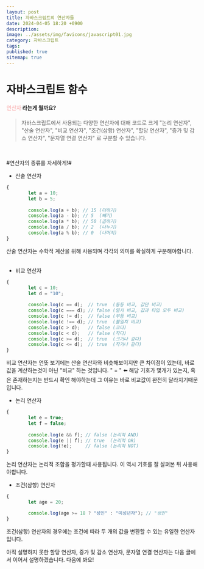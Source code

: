 ```yaml
---
layout: post
title: 자바스크립트의 연산자들
date: 2024-04-05 18:20 +0900
description:
image: ../assets/img/favicons/javascript01.jpg
category: 자바스크립트
tags:
published: true
sitemap: true
---
```


# 자바스크립트 함수
#### <span style = "color:#fabdbd" >연산자</span> 라는게 뭘까요?
> 자바스크립트에서 사용되는 다양한 연산자에 대해 코드로 크게 "논리 연산자", "산술 연산자", "비교 연산자", "조건(삼항) 연산자", "할당 연산자", "증가 및 감소 연산자", "문자열 연결 연산자" 로 구분할 수 있습니다.
<br>

  #연산자의 종류를 자세하게!# <br>

- 산술 연산자 

````javascript
{
        let a = 10;
        let b = 5;
        
        console.log(a + b); // 15 (더하기)
        console.log(a - b); // 5  (빼기)
        console.log(a * b); // 50 (곱하기)
        console.log(a / b); // 2  (나누기)
        console.log(a % b); // 0  (나머지)
}
````
산술 연산자는 수학적 계산을 위해 사용되며 각각의 의미를 확실하게 구분해야합니다.
<br><br>

- 비교 연산자

```javascript
{
        let c = 10;
        let d = "10";
        
        console.log(c == d);  // true  (동등 비교, 값만 비교)
        console.log(c === d); // false (일치 비교, 값과 타입 모두 비교)
        console.log(c != d);  // false (부등 비교)
        console.log(c !== d); // true  (불일치 비교)
        console.log(c > d);   // false (크다)
        console.log(c < d);   // false (작다)
        console.log(c >= d);  // true  (크거나 같다)
        console.log(c <= d);  // true  (작거나 같다)
}
```
비교 연산자는 언뜻 보기에는 산술 연산자와 비슷해보이지만 큰 차이점이 있는데, 바로 값을 계산하는것이 아닌 "비교" 하는 것입니다.
" = " ⬅️ 해당 기호가 몇개가 있는지, 혹은 존재하는지는 반드시 확인 해야하는데 그 이유는 바로 비교값이 완전히 달라지기때문입니다.

- 논리 연산자

```javascript
{
        let e = true;
        let f = false;
        
        console.log(e && f); // false (논리적 AND)
        console.log(e || f); // true  (논리적 OR)
        console.log(!e);     // false (논리적 NOT)
}
```
논리 연산자는 논리적 조합을 평가할때 사용됩니다. 이 역시 기호를 잘 살펴본 뒤 사용해야합니다. 
<br>

- 조건(삼항) 연산자
```javascript
{
        let age = 20;

        console.log(age >= 18 ? "성인" : "미성년자"); // "성인"
}
```
조건(삼항) 연산자의 경우에는 조건에 따라 두 개의 값을 변환할 수 있는 유일한 연산자입니다. 
<br>


아직 설명하지 못한 할당 연산자, 증가 및 감소 연산자, 문자열 연결 연산자는 다음 글에서 이어서 설명하겠습니다. 다음에 봐요!